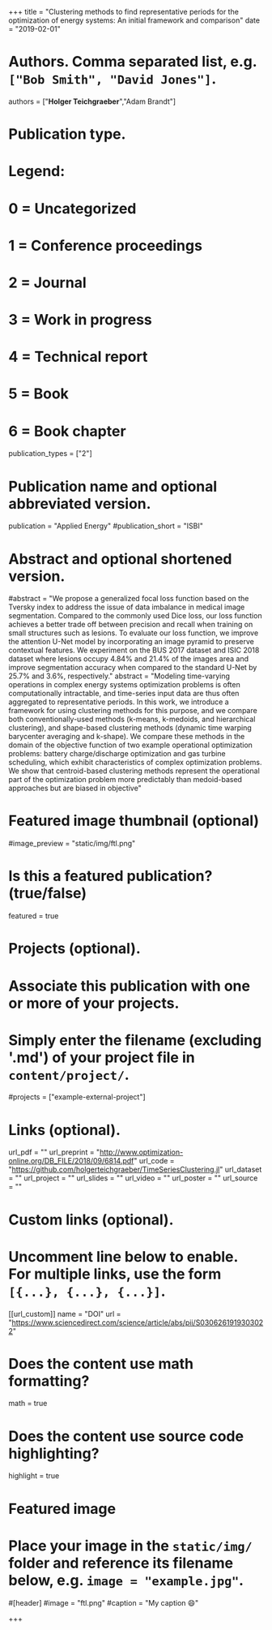
+++
title = "Clustering methods to find representative periods for the optimization of energy systems: An initial framework and comparison"
date = "2019-02-01"

# Authors. Comma separated list, e.g. `["Bob Smith", "David Jones"]`.

authors = ["**Holger Teichgraeber**","Adam Brandt"]

# Publication type.
# Legend:
# 0 = Uncategorized
# 1 = Conference proceedings
# 2 = Journal
# 3 = Work in progress
# 4 = Technical report
# 5 = Book
# 6 = Book chapter
publication_types = ["2"]

# Publication name and optional abbreviated version.
publication = "Applied Energy"
#publication_short = "ISBI"

# Abstract and optional shortened version.

#abstract = "We propose a generalized focal loss function based on the Tversky index to address the issue of data imbalance in medical image segmentation. Compared to the commonly used Dice loss, our loss function achieves a better trade off between precision and recall when training on small structures such as lesions. To evaluate our loss function, we improve the attention U-Net model by incorporating an image pyramid to preserve contextual features. We experiment on the BUS 2017 dataset and ISIC 2018 dataset where lesions occupy 4.84% and 21.4% of the images area and improve segmentation accuracy when compared to the standard U-Net by 25.7% and 3.6%, respectively."
abstract = "Modeling time-varying operations in complex energy systems optimization problems is often computationally intractable, and time-series input data are thus often aggregated to representative periods. In this work, we introduce a framework for using clustering methods for this purpose, and we compare both conventionally-used methods (k-means, k-medoids, and hierarchical clustering), and shape-based clustering methods (dynamic time warping barycenter averaging and k-shape). We compare these methods in the domain of the objective function of two example operational optimization problems: battery charge/discharge optimization and gas turbine scheduling, which exhibit characteristics of complex optimization problems. We show that centroid-based clustering methods represent the operational part of the optimization problem more predictably than medoid-based approaches but are biased in objective"


# Featured image thumbnail (optional)
#image_preview = "static/img/ftl.png"

# Is this a featured publication? (true/false)
featured = true

# Projects (optional).
#   Associate this publication with one or more of your projects.
#   Simply enter the filename (excluding '.md') of your project file in `content/project/`.
#projects = ["example-external-project"]

# Links (optional).
url_pdf = ""
url_preprint = "http://www.optimization-online.org/DB_FILE/2018/09/6814.pdf"
url_code = "https://github.com/holgerteichgraeber/TimeSeriesClustering.jl"
url_dataset = ""
url_project = ""
url_slides = ""
url_video = ""
url_poster = ""
url_source = ""

# Custom links (optional).
#   Uncomment line below to enable. For multiple links, use the form `[{...}, {...}, {...}]`.
[[url_custom]]
name = "DOI"
url = "https://www.sciencedirect.com/science/article/abs/pii/S0306261919303022"

# Does the content use math formatting?
math = true

# Does the content use source code highlighting?
highlight = true
  
# Featured image
# Place your image in the `static/img/` folder and reference its filename below, e.g. `image = "example.jpg"`.
#[header]
#image = "ftl.png"
#caption = "My caption :smile:"

+++

